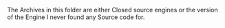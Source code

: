 The Archives in this folder are either Closed source engines or the version of the Engine I never found any Source code for.

